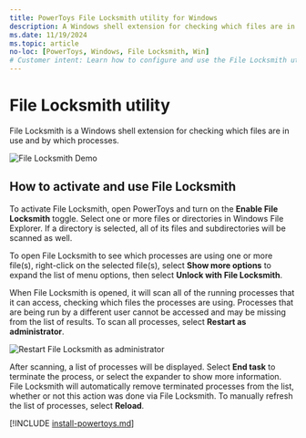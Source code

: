 ```yaml
---
title: PowerToys File Locksmith utility for Windows
description: A Windows shell extension for checking which files are in use and by which processes.
ms.date: 11/19/2024
ms.topic: article
no-loc: [PowerToys, Windows, File Locksmith, Win]
# Customer intent: Learn how to configure and use the File Locksmith utility in PowerToys.
---
```


# File Locksmith utility

File Locksmith is a Windows shell extension for checking which files are in use and by which processes.

![File Locksmith Demo](../images/powertoys-file-locksmith.gif)

## How to activate and use File Locksmith

To activate File Locksmith, open PowerToys and turn on the **Enable File Locksmith** toggle. Select one or more files or directories in Windows File Explorer. If a directory is selected, all of its files and subdirectories will be scanned as well.

To open File Locksmith to see which processes are using one or more file(s), right-click on the selected file(s), select **Show more options** to expand the list of menu options, then select **Unlock with File Locksmith**.

When File Locksmith is opened, it will scan all of the running processes that it can access, checking which files the processes are using. Processes that are being run by a different user cannot be accessed and may be missing from the list of results. To scan all processes, select **Restart as administrator**.

![Restart File Locksmith as administrator](../images/powertoys-file-locksmith-restart-as-admin.png)

After scanning, a list of processes will be displayed. Select **End task** to terminate the process, or select the expander to show more information. File Locksmith will automatically remove terminated processes from the list, whether or not this action was done via File Locksmith. To manually refresh the list of processes, select **Reload**.

[!INCLUDE [install-powertoys.md](../includes/install-powertoys.md)]
